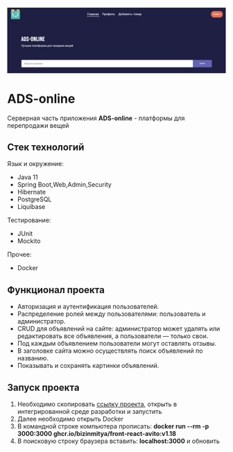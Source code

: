 ![logo](https://github.com/AnastasiaSychkova/HelloWorld/blob/master/Screenshot%202022-03-14%20at%2015.10.20.png)
# ADS-online
Серверная часть приложения **ADS-online** - платформы для перепродажи вещей
## Стек технологий
Язык и окружение:
- Java 11
- Spring Boot,Web,Admin,Security
- Hibernate
- PostgreSQL
- Liquibase

Тестирование:
- JUnit
- Mockito

Прочее:
- Docker

## Функционал проекта
- Авторизация и аутентификация пользователей.
- Распределение ролей между пользователями: пользователь и администратор.
- CRUD для объявлений на сайте: администратор может удалять или редактировать все объявления, а пользователи — только свои.
- Под каждым объявлением пользователи могут оставлять отзывы.
- В заголовке сайта можно осуществлять поиск объявлений по названию.
- Показывать и сохранять картинки объявлений.

## Запуск проекта
1. Необходимо скопировать [ссылку проекта](https://github.com/AnastasiaSychkova/ADS-online), открыть в интегрированной среде разработки и запустить 
2. Далее необходимо открыть Docker
3. В командной строке компьютера прописать: **docker run --rm -p 3000:3000 ghcr.io/bizinmitya/front-react-avito:v1.18**
4. В поисковую строку браузера вставить: **localhost:3000** и обновить
